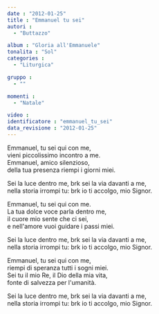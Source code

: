 ```yaml
---
date : "2012-01-25"
title : "Emmanuel tu sei"
autori : 
  - "Buttazzo"

album : "Gloria all'Emmanuele"
tonalita : "Sol"
categories : 
  - "Liturgica"

gruppo : 
  - ""

momenti : 
  - "Natale"

video : 
identificatore : "emmanuel_tu_sei"
data_revisione : "2012-01-25"
---
```

  
  
  
  
  
  
  
  
  
  
Emmanuel, tu sei qui con me,  
vieni piccolissimo incontro a me.    
Emmanuel, amico silenzioso,  
della tua presenza riempi i giorni miei.   
  
  
  
Sei la luce dentro me, brk sei la via davanti a me,    
nella storia irrompi tu:   brk  io ti accolgo, mio Signor.   
  
  
  
  
  
  
  
  
  
Emmanuel, tu sei qui con me.  
La tua dolce voce parla dentro me,    
il cuore mio    sente che ci sei,  
e nell'amore vuoi guidare i passi miei.   
  
  
  
Sei la luce dentro me, brk sei la via davanti a me,    
nella storia irrompi tu:   brk  io ti accolgo, mio Signor.   
  
  
  
  
  
  
  
  
  
  
  
Emmanuel, tu sei qui con me,  
riempi di speranza tutti i sogni miei.  
Sei tu il mio Re,    il Dio della mia vita,  
fonte di salvezza per l'umanità.     
  
  
Sei la luce dentro me, brk sei la via davanti a me,    
nella storia irrompi tu:   brk  io ti accolgo, mio Signor.   
  
  
  
  
  
  
  
  
  
